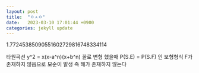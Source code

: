 ```yaml
---
layout: post
title:  "ㅇㅅㅇ"
date:   2023-03-10 17:01:44 +0900
categories: jekyll update
---
```

1.77245385090551602729816748334114

타원곡선 y^2 = x(x-a^n)(x+b^n) 꼴로 변형 했을때 P(S.E) = P(S.F) 인 보형형식 F가 존재하지 않음으로 모순이 발생 즉 해가 존재하지 않는다 
